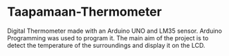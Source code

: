# Taapamaan-Thermometer
Digital Thermometer made with an Arduino UNO and LM35 sensor. Arduino Programming was used to program it. The main aim of the project is to detect the temperature of the surroundings and display it on the LCD.

